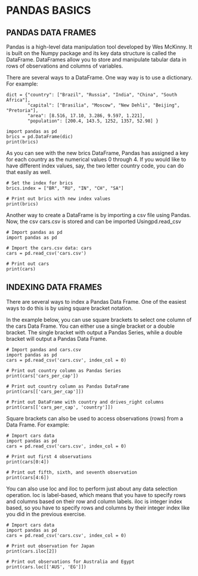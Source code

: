 # PANDAS BASICS

## PANDAS DATA FRAMES

Pandas is a high-level data manipulation tool developed by Wes McKinny. It is built on the Numpy package and its key data structure is called the DataFrame. DataFrames allow you to store and manipulate tabular data in rows of observations and columns of variables.

There are several ways to a DataFrame. One way way is to use a dictionary. For example:

```
dict = {"country": ["Brazil", "Russia", "India", "China", "South Africa"],
        "capital": ["Brasilia", "Moscow", "New Dehli", "Beijing", "Pretoria"],
        "area": [8.516, 17.10, 3.286, 9.597, 1.221],
        "population": [200.4, 143.5, 1252, 1357, 52.98] }

import pandas as pd
brics = pd.DataFrame(dic)
print(brics)
```

As you can see with the new brics DataFrame, Pandas has assigned a key for each country as the numerical values 0 through 4. If you would like to have different index values, say, the two letter country code, you can do that easily as well.

```
# Set the index for brics
brics.index = ["BR", "RU", "IN", "CH", "SA"]

# Print out brics with new index values
print(brics)
```

Another way to create a DataFrame is by importing a csv file using Pandas. Now, the csv cars.csv is stored and can be imported Usingpd.read_csv

```
# Import pandas as pd
import pandas as pd

# Import the cars.csv data: cars
cars = pd.read_csv('cars.csv')

# Print out cars
print(cars)
```

## INDEXING DATA FRAMES

There are several ways to index a Pandas Data Frame. One of the easiest ways to do this is by using square bracket notation.

In the example below, you can use square brackets to select one column of the cars Data Frame. You can either use a single bracket or a double bracket. The single bracket with output a Pandas Series, while a double bracket will output a Pandas Data Frame.

```
# Import pandas and cars.csv
import pandas as pd
cars = pd.read_csv('cars.csv', index_col = 0)

# Print out country column as Pandas Series
print(cars['cars_per_cap'])

# Print out country column as Pandas DataFrame
print(cars[['cars_per_cap']])

# Print out DataFrame with country and drives_right columns
print(cars[['cars_per_cap', 'country']])
```

Square brackets can also be used to access observations (rows) from a Data Frame. For example:

```
# Import cars data
import pandas as pd
cars = pd.read_csv('cars.csv', index_col = 0)

# Print out first 4 observations
print(cars[0:4])

# Print out fifth, sixth, and seventh observation
print(cars[4:6])
```

You can also use loc and iloc to perform just about any data selection operation. loc is label-based, which means that you have to specify rows and columns based on their row and column labels. iloc is integer index based, so you have to specify rows and columns by their integer index like you did in the previous exercise.

```
# Import cars data
import pandas as pd
cars = pd.read_csv('cars.csv', index_col = 0)

# Print out observation for Japan
print(cars.iloc[2])

# Print out observations for Australia and Egypt
print(cars.loc[['AUS', 'EG']])
```
